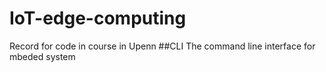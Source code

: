 # IoT-edge-computing
Record for code in course in Upenn
##CLI
The command line interface for mbeded system



